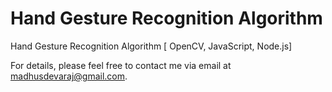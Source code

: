 # Hand Gesture Recognition Algorithm

Hand Gesture Recognition Algorithm [ OpenCV, JavaScript, Node.js]

For details, please feel free to contact me via email at madhusdevaraj@gmail.com.
